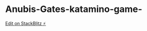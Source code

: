  # Anubis-Gates-katamino-game-

[Edit on StackBlitz ⚡️](https://stackblitz.com/edit/stackblitz-starters-cj2mye)